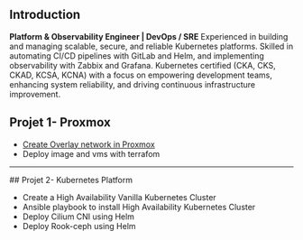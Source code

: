 ## Introduction
**Platform & Observability Engineer | DevOps / SRE**
Experienced in building and managing scalable, secure, and reliable Kubernetes platforms. Skilled in automating CI/CD pipelines with GitLab and Helm, and implementing observability with Zabbix and Grafana. Kubernetes certified (CKA, CKS, CKAD, KCSA, KCNA) with a focus on empowering development teams, enhancing system reliability, and driving continuous infrastructure improvement.

## Projet 1- Proxmox
* [Create Overlay network in Proxmox](Projet-1-Proxmox-Cluster/1.1_create_overlay_network_in_proxmox.md)
* Deploy image and vms with terrafom
---
## Projet 2- Kubernetes Platform
* Create a High Availability Vanilla Kubernetes Cluster
* Ansible playbook to install High Availability Kubernetes Cluster
* Deploy Cilium CNI using Helm
* Deploy Rook-ceph using Helm